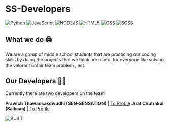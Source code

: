 # SS-Developers

![Python](https://img.shields.io/badge/Python-3776AB?style=for-the-badge&logo=python&logoColor=white) ![JavaScript](https://img.shields.io/badge/JavaScript-F7DF1E?style=for-the-badge&logo=javascript&logoColor=black) ![NODEJS](https://img.shields.io/badge/Node.js-43853D?style=for-the-badge&logo=node.js&logoColor=white) ![HTML5](https://img.shields.io/badge/HTML5-E34F26?style=for-the-badge&logo=html5&logoColor=white) ![CSS](https://img.shields.io/badge/CSS3-1572B6?style=for-the-badge&logo=css3&logoColor=white) ![SCSS](https://img.shields.io/badge/Sass-ff17fb?style=for-the-badge&logo=sass&logoColor=white) 

## What we do 🖨️
We are a group of middle school students that are practicing our coding skills
by doing the projects that we think are useful for everyone like
solving the valorant unfair team problem , ect.

## Our Developers 🧑‍💻
Currently there are two developers on the team

**Prawich Thawansakdivudhi (SEN-SENSATION)** | [To Profile](https://github.com/SEN-SENSATION)
**Jirat Chutrakul (Saikaaa)** | [To Profile](https://github.com/Jiraties)

![BUILT](http://forthebadge.com/images/badges/built-by-developers.svg)
